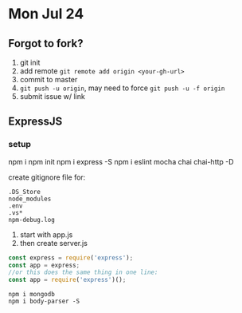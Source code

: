 # Mon Jul 24

## Forgot to fork?

1. git init
2. add remote `git remote add origin <your-gh-url>`
3. commit to master
4. `git push -u origin`, may need to force `git push -u -f origin`
5. submit issue w/ link

## ExpressJS

### setup

npm i
npm init
npm i express -S
npm i eslint mocha chai chai-http -D

create gitignore file for:
```
.DS_Store
node_modules
.env
.vs*
npm-debug.log
```

1. start with app.js
2. then create server.js

```js
const express = require('express');
const app = express;
//or this does the same thing in one line:
const app = require('express')();
```

```
npm i mongodb
npm i body-parser -S
```
